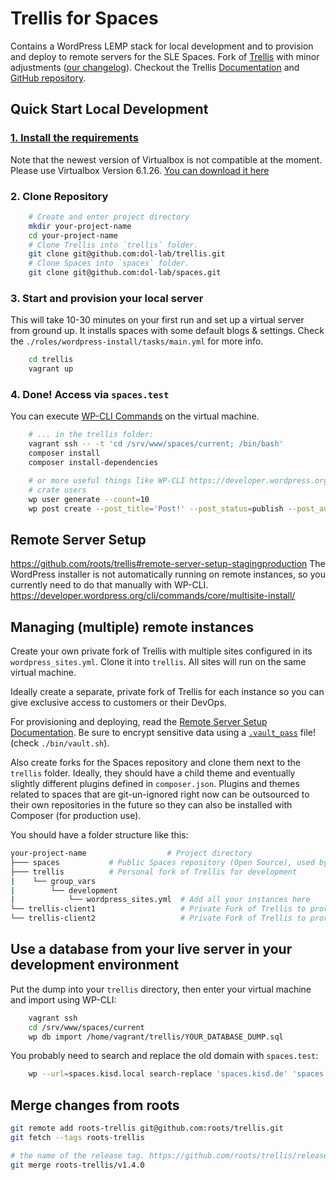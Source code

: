 # Trellis for Spaces

Contains a WordPress LEMP stack for local development and to provision and deploy to remote servers for the SLE Spaces.
Fork of [Trellis](https://github.com/roots/trellis) with minor adjustments ([our changelog](CHANGELOG-DOLL.md)).
Checkout the Trellis [Documentation](https://roots.io/trellis/docs) and [GitHub repository](https://github.com/roots/trellis).


## Quick Start Local Development

### [1. Install the requirements](https://github.com/roots/trellis#requirements)

Note that the newest version of Virtualbox is not compatible at the moment. Please use Virtualbox Version 6.1.26. [You can download it here](https://www.virtualbox.org/wiki/Download_Old_Builds_6_1)

### 2. Clone Repository

```sh
    # Create and enter project directory
    mkdir your-project-name
    cd your-project-name
    # Clone Trellis into `trellis` folder.
    git clone git@github.com:dol-lab/trellis.git
    # Clone Spaces into `spaces` folder.
    git clone git@github.com:dol-lab/spaces.git
```

### 3. Start and provision your local server

This will take 10-30 minutes on your first run and set up a virtual server from ground up.
It installs spaces with some default blogs & settings.
Check the `./roles/wordpress-install/tasks/main.yml` for more info.

```sh
    cd trellis
    vagrant up
```

### 4. Done! Access via `spaces.test`

You can execute [WP-CLI Commands](https://developer.wordpress.org/cli/commands/) on the virtual machine.

```sh
    # ... in the trellis folder:
    vagrant ssh -- -t 'cd /srv/www/spaces/current; /bin/bash'
    composer install
    composer install-dependencies

    # or more useful things like WP-CLI https://developer.wordpress.org/cli/commands/
    # crate users
    wp user generate --count=10
    wp post create --post_title='Post!' --post_status=publish --post_author=1 --post_content='R2D2'
```

## Remote Server Setup
https://github.com/roots/trellis#remote-server-setup-stagingproduction
The WordPress installer is not automatically running on remote instances, so you currently need to do that manually with WP-CLI.
https://developer.wordpress.org/cli/commands/core/multisite-install/

## Managing (multiple) remote instances

Create your own private fork of Trellis with multiple sites configured in its `wordpress_sites.yml`. Clone it into `trellis`. All sites will run on the same virtual machine.

Ideally create a separate, private fork of Trellis for each instance so you can give exclusive access to customers or their DevOps.

For provisioning and deploying, read the [Remote Server Setup Documentation](https://roots.io/trellis/docs/remote-server-setup/).
Be sure to encrypt sensitive data using a [`.vault_pass`](https://roots.io/trellis/docs/vault/) file! (check `./bin/vault.sh`).

Also create forks for the Spaces repository and clone them next to the `trellis` folder.
Ideally, they should have a child theme and eventually slightly different plugins defined in `composer.json`. Plugins and themes related to spaces that are git-un-ignored right now can be outsourced to their own repositories in the future so they can also be installed with Composer (for production use).

You should have a folder structure like this:

```sh
your-project-name                  # Project directory
├─── spaces           # Public Spaces repository (Open Source), used by (most) clients.
├─── trellis          # Personal fork of Trellis for development
|    └── group_vars
|        └── development
|            └── wordpress_sites.yml  # Add all your instances here
└── trellis-client1                   # Private Fork of Trellis to provision and deploy to server of Client 1
└── trellis-client2                   # Private Fork of Trellis to provision and deploy to server of Client 2

```

## Use a database from your live server in your development environment

Put the dump into your `trellis` directory, then enter your virtual machine and import using WP-CLI:

```sh
    vagrant ssh
    cd /srv/www/spaces/current
    wp db import /home/vagrant/trellis/YOUR_DATABASE_DUMP.sql
```

You probably need to search and replace the old domain with `spaces.test`:

```sh
    wp --url=spaces.kisd.local search-replace 'spaces.kisd.de' 'spaces.test' --all-tables --skip-columns=guid --precise --recurse-objects --verbose
```

## Merge changes from roots

```bash
git remote add roots-trellis git@github.com:roots/trellis.git
git fetch --tags roots-trellis

# the name of the release tag. https://github.com/roots/trellis/releases
git merge roots-trellis/v1.4.0
```
